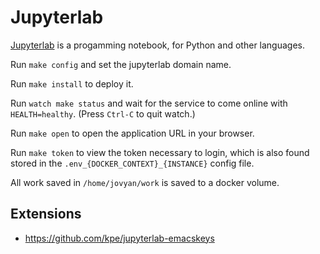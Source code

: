 # Jupyterlab

[Jupyterlab](https://jupyter-docker-stacks.readthedocs.io/en/latest/) is a
progamming notebook, for Python and other languages.

Run `make config` and set the jupyterlab domain name.

Run `make install` to deploy it.

Run `watch make status` and wait for the service to come online with
`HEALTH=healthy`. (Press `Ctrl-C` to quit watch.)

Run `make open` to open the application URL in your browser.

Run `make token` to view the token necessary to login, which is also
found stored in the `.env_{DOCKER_CONTEXT}_{INSTANCE}` config file.

All work saved in `/home/jovyan/work` is saved to a docker volume.

## Extensions

 * https://github.com/kpe/jupyterlab-emacskeys


